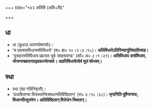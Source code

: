 +++
title="१४२ अतिवि (अति+वि)"

+++

## धा
- धा (डुधाञ् धारणपोषणयोः)।
- 'य एकशतविधानमतिविधत्ते' (श० ब्रा० १०।२।३।१८)। **अतिविधत्तेऽतिरिच्यानुतिष्ठतीत्याह।**
- 'पुत्रदारमतिविधाय प्रव्रजतः पूर्वः साहसदण्डः' (कौ० अ० २।१।२९)। **अतिविधाय असंविधाय, भोजनाच्छादनाद्यप्रकल्प्येत्यर्थः। अप्रतिविधायेत्येवं मूलं शोध्यम्।**

## स्धा
- स्धा (ष्ठा गतिनिवृत्तौ)।  
- 'प्रधावितान्वा वित्रस्तान्विस्रब्धानतिविष्ठितान्' (रा० ४।१८।३८)।  **भृगानिति पूर्वेणान्वयः, विध्यन्तीत्युत्तरेण। अतिविष्ठितान् विरोधेन स्थितान्।**
